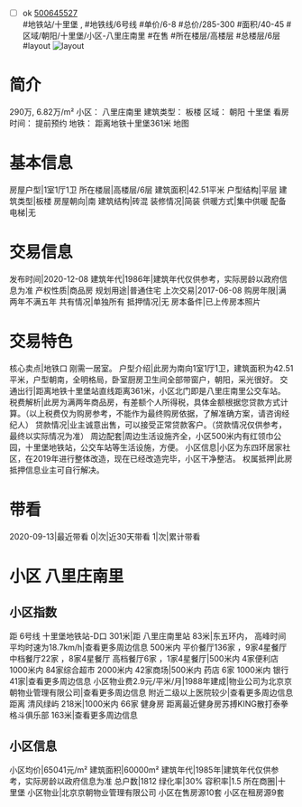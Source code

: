 - [ ] ok [500645527](https://bj.5i5j.com/ershoufang/500645527.html)  
 #地铁站/十里堡 ,  #地铁线/6号线
#单价/6-8 #总价/285-300 #面积/40-45   #区域/朝阳/十里堡/小区-八里庄南里 #在售 #所在楼层/高楼层 #总楼层/6层 #layout 
![layout](http://image2a.5i5j.com/bdir/layout/59153.jpg_P5.jpg) 
# 简介 
 290万,  6.82万/m² 
小区： 八里庄南里
建筑类型： 板楼
区域： 朝阳 十里堡
看房时间： 提前预约
地铁： 距离地铁十里堡361米 地图
# 基本信息 
 房屋户型|1室1厅1卫
所在楼层|高楼层/6层
建筑面积|42.51平米
户型结构|平层
建筑类型|板楼
房屋朝向|南
建筑结构|砖混
装修情况|简装
供暖方式|集中供暖
配备电梯|无
# 交易信息 
 发布时间|2020-12-08
建筑年代|1986年|建筑年代仅供参考，实际房龄以政府信息为准
产权性质|商品房
规划用途|普通住宅
上次交易|2017-06-08
购房年限|满两年不满五年
共有情况|单独所有
抵押情况|无
房本备件|已上传房本照片
# 交易特色 
 核心卖点|地铁口 刚需一居室。
户型介绍|此房为南向1室1厅1卫，建筑面积为42.51平米，户型朝南，全明格局，卧室厨房卫生间全部带窗户，朝阳，采光很好。
交通出行|距离地铁十里堡站直线距离361米，小区北门即是八里庄南里公交车站。
税费解析|此房为满两年商品房，有差额个人所得税，具体金额根据您贷款方式计算。（以上税费仅为购房参考，不能作为最终购房依据，了解准确方案，请咨询经纪人）
贷款情况|业主诚意出售，可以接受正常贷款客户。（贷款情况仅供参考，最终以实际情况为准）
周边配套|周边生活设施齐全，小区500米内有红领巾公园，十里堡地铁站，公交车站等生活设施，方便。
小区信息|小区为东四环居家社区，在2019年进行整体改造，现在已经改造完毕，小区干净整洁。
权属抵押|此房抵押信息业主可自行解决。
# 带看 
 2020-09-13|最近带看	 0|次|近30天带看	 1|次|累计带看
# 小区 八里庄南里
## 小区指数 
 距 6号线 十里堡地铁站-D口 301米|距 八里庄南里站 83米|东五环内， 高峰时间平均时速为18.7km/h|查看更多周边信息
500米内 平价餐厅136家 ，9家4星餐厅
中档餐厅22家 ，8家4星餐厅
高档餐厅6家 ，1家4星餐厅|500米内 4家便利店
1000米内 84家综合超市
2000米内 42家商场|500米内 药店 6家
1000米内 银行 41家|查看更多周边信息
小区物业费2.9元/平米/月|1988年建成|物业公司为北京京朝物业管理有限公司|查看更多周边信息
附近二级以上医院较少|查看更多周边信息
距离 清风绿屿 218米|1000米内 66家 健身房
距离最近健身房苏搏KING散打泰拳格斗俱乐部 163米|查看更多周边信息
## 小区信息 
 小区均价|65041元/m²
建筑面积|60000m²
建筑年代|1985年|建筑年代仅供参考，实际房龄以政府信息为准
总户数|1812
绿化率|30%
容积率|1.5
所在商圈|十里堡
小区物业|北京京朝物业管理有限公司
小区在售房源10套
小区在租房源9套
